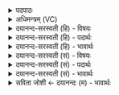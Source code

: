 <details><summary>पदपाठः</summary>

प्र। पर्व॑तस्य। वृ॒ष॒भस्य॑। पृ॒ष्ठात्। नावः॑। च॒र॒न्ति॒। स्व॒सिच॒ इति॑ स्व॒ऽसिचः॑। इया॒नाः। ताः। आ। अ॒व॒वृ॒त्र॒न्। अ॒ध॒राक्। उद॑क्ता॒ इत्युत्ऽअ॑क्ताः। अहि॑म्। बु॒ध्न्य᳖म्। अनु॑। रीय॑माणाः। विष्णोः॑। वि॒क्रम॑ण॒मिति॑ वि॒ऽक्रम॑णम्। अ॒सि॒। विष्णोः॑। विक्रा॑न्त॒मिति॒ विऽक्रा॑न्तम्। अ॒सि॒। विष्णोः॑। क्रा॒न्तम्। अ॒सि॒। १९।
</details>

<details><summary>अधिमन्त्रम् (VC)</summary>

- प्रजापतिर्देवता
- देववात ऋषिः
- विराड् ब्राह्मी त्रिष्टुप्
- धैवतः
</details>

<details><summary>दयानन्द-सरस्वती (हि) - विषयः</summary>

फिर इस जगत् में राजा और प्रजाजनों को किस प्रकार के यान बनाने चाहिये, यह विषय अगले मन्त्र में कहा है ॥
</details>

<details><summary>दयानन्द-सरस्वती (हि) - पदार्थः</summary>

पदार्थान्वयभाषाः -  हे राजा के कारीगर पुरुष ! जो तू (स्वसिचः) जिनको अपने लोग जल से सींचते हैं, (इयानाः) चलते हुए (उदक्ताः) फिर-फिर ऊपर को जावें (अहिम्, बुध्न्यम्) अन्तरिक्ष में रहनेवाले मेघ के (अनुरीयमाणाः) पीछे-पीछे चलाने से चलते हुए (नावः) समुद्र के ऊपर नौकाओं के समान चलते हुए विमान (वृषभस्य) वर्षा करनेहारे (पर्वतस्य) मेघ के (पृष्ठात्) ऊपर के भाग से (प्रचरन्ति) चलते हैं, जिनसे तू (विष्णोः) व्यापक ईश्वर के इस जगत् में (विक्रमणम्) पराक्रम सहित (असि) है, (विष्णोः) व्यापक वायु के बीच (विक्रान्तम्) अनेक प्रकार चलने हारा (असि) है और (विष्णोः) व्यापक बिजुली के बीच (क्रान्तम्) चलने का आधार (असि) है, जो (अधराक्) मेघ से नीचे (आववृत्रन्) मेघ के समान विचरते हैं, उन विमानादि यानों को तू सिद्ध कर ॥१९॥
</details>

<details><summary>दयानन्द-सरस्वती (हि) - भावार्थः</summary>

भावार्थभाषाः -  जैसे मेघ वर्ष के भूमि के तले को प्राप्त होके पुनः आकाश को प्राप्त होता है। वह जल नदियों में जाके पीछे समुद्र को प्राप्त होता है। जो जल के भीतर अर्थात् जिनके ऊपर-नीचे जल होता है, वैसे ही सब कारीगर लोगों को चाहिये कि विमानादि यानों और नौकाओं को बना के भूमि जल और आकाश मार्ग से अभीष्ट देशों में यथेष्ट जाना-आना करें। जब तक ऐसे यान नहीं बनाते, तब तक द्वीप-द्वीपान्तरों में कोई भी नहीं जा सकता। जैसे पक्षी अपने शरीररूप संघात को आकाश में उड़ा ले चलते हैं, वैसे चतुर कारीगर लोगों को चाहिये कि इस अपने शरीर आदि को यानों के द्वारा आकाश में फिरावें ॥१९॥
</details>

<details><summary>दयानन्द-सरस्वती (सं) - विषयः</summary>

पुनरत्र राजप्रजाजनैः कीदृशानि यानानि रचनीयानीत्याह ॥
</details>

<details><summary>दयानन्द-सरस्वती (सं) - पदार्थः</summary>

पदार्थान्वयभाषाः -  हे राजशिल्पिन् ! यदि त्वया याः स्वसिच इयाना उदक्ता अहिं बुध्न्यमनुरीयमाणा नावो वृषभस्य प्रपर्वतस्य पृष्ठात् प्रचरन्ति याभिस्त्वं विष्णोर्विक्रान्तमसि, विष्णोर्विक्रमणमसि, विष्णोः क्रान्तमसि, या अधरागाववृत्रंस्तास्त्वं साध्नुहि ॥१९॥
</details>

<details><summary>दयानन्द-सरस्वती (सं) - भावार्थः</summary>

भावार्थभाषाः -  यथा मेघो वर्षित्वा भूमितलं प्राप्याकाशमाप्नोति, तज्जलं नदीर्गत्वाऽन्ततः समुद्रं प्राप्नोति, तत्पृष्ठे नावो गच्छन्ति। या अप्स्वन्तरर्थाद् यासामुपर्यधो जलं भवति तद्वत् सर्वैः शिल्पिभिर्विमानानि नावश्च यानानि रचयित्वा भूमिजलाऽन्तरिक्षमार्गेणाभीष्टे देशे गमनागमने यथेष्टे कार्य्ये। यावदेतानि न साध्नुवन्ति, तावद् द्वीपद्वीपान्तरं गन्तुं कश्चिदपि न शक्नोति, यथा पक्षिण इदं शरीरमयं संघातं गमयन्ति, तथैव विचक्षणैः शिल्पिभिरेतदाकाशं यानैर्विक्रमणीयम् ॥१९॥
</details>

<details><summary>सविता जोशी ← दयानन्दः (म) - भावार्थः</summary>

भावार्थभाषाः -  मेघ भूमीवर बरसतो, ते जल नंतर नद्यांमधून वाहते, समुद्राला मिळते. त्यानन्तर ते पुन्हा आकाशात जाते. वर-खाली सर्व ठिकाणी जल असते. त्यामुळे सर्व कारागिरांनी विमान व नौका बनवाव्यात आणि भूमी, जल व आकाशमार्गे इच्छित देशांमध्ये जाणे-येणे करावे. जोपर्यंत अशी याने तयार होत नाहीत तोपर्यंत द्वीपद्वीपान्तरी कोणीही जाऊ शकत नाही. ज्याप्रमाणे पक्षी आकाशात विहार करतात त्याप्रमाणे चतुर तंत्रज्ञ लोकांनी आकाशात विहार करणारी याने तयार करावीत व त्यातून प्रवास करावा.
</details>